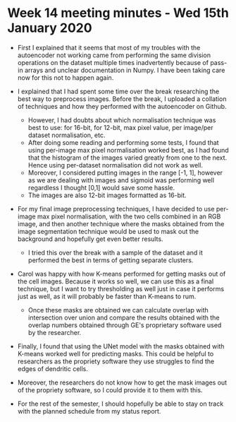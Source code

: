 # Week 14 meeting minutes - Wed 15th January 2020

- First I explained that it seems that most of my troubles with the autoencoder not working came from performing the same division operations on the dataset multiple times inadvertently because of pass-in arrays and unclear documentation in Numpy. I have been taking care now for this not to happen again.

- I explained that I had spent some time over the break researching the best way to preprocess images. Before the break, I uploaded a collation of techniques and how they performed with the autoencoder on Github.
  - However, I had doubts about which normalisation technique was best to use: for 16-bit, for 12-bit, max pixel value, per image/per dataset normalisation, etc.
  - After doing some reading and performing some tests, I found that using per-image max pixel normalisation worked best, as I had found that the histogram of the images varied greatly from one to the next. Hence using per-dataset normalisation did not work as well.
  - Moreover, I considered putting images in the range [-1, 1], however as we are dealing with images and sigmoid was performing well regardless I thought [0,1] would save some hassle.
  - The images are also 12-bit images formatted as 16-bit.  

- For my final image preprocessing techniques, I have decided to use per-image max pixel normalisation, with the two cells combined in an RGB image, and then another technique where the masks obtained from the image segmentation technique would be used to mask out the background and hopefully get even better results.
  - I tried this over the break with a sample of the dataset and it performed the best in terms of getting separate clusters.

- Carol was happy with how K-means performed for getting masks out of the cell images. Because it works so well, we can use this as a final technique, but I want to try thresholding as well just in case it performs just as well, as it will probably be faster than K-means to rum.
  - Once these masks are obtained we can calculate overlap with intersection over union and compare the results obtained with the overlap numbers obtained through GE's proprietary software used by the researcher.

- Finally, I found that using the UNet model with the masks obtained with K-means worked well for predicting masks. This could be helpful to researchers as the propriety software they use struggles to find the edges of dendritic cells.

- Moreover, the researchers do not know how to get the mask images out of the propriety software, so I could provide it to them with this.

- For the rest of the semester, I should hopefully be able to stay on track with the planned schedule from my status report.
